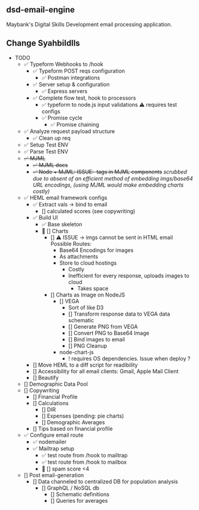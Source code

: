 ## dsd-email-engine
Maybank's Digital Skills Development email processing application.
## Change Syahbildlls

* TODO
    * ✅ Typeform Webhooks to /hook
        * ✅ Typeform POST reqs configuration
            * ✅ Postman integrations
        * ✅ Server setup & configuration
            * ✅ Express servers
        * ✅ Complete flow test, hook to processors
            * ✅ typeform to node.js input validations ⚠️ requires test configs
            * ✅ Promise cycle
                * ✅ Promise chaining
    * ✅ Analyze request payload structure
        * ✅ Clean up req
    * ✅ Setup Test ENV
    * ✅ Parse Test ENV
    * ~~✅ MJML~~
        * ~~✅ MJML docs~~
        * ~~✅ Node + MJML: ISSUE: <img> tags in MJML components~~
            _scrubbed due to absent of an efficient method of embedding imgs/base64 URL encodings, (using MJML would make embedding charts costly)_
    * ✅ HEML email framework configs
        * ✅ Extract vals -> bind to email
            * [] calculated scores (see copywriting)
        * ✅ Build UI
            * ✅ Base skeleton
            * 🔨 [] Charts
                * [] ⚠️ ISSUE -> imgs cannot be sent in HTML email
                    Possible Routes:
                    - Base64 Encodings for images
                    - As attachments
                    - Store to cloud hostings
                        - Costly
                        - Inefficient for every response, uploads images to cloud
                            - Takes space
                * [] Charts as Image on NodeJS
                    * [] VEGA
                        - Sort of like D3
                        * [] Transform response data to VEGA data schematic
                        * [] Generate PNG from VEGA
                        * [] Convert PNG to Base64 Image
                        * [] Bind images to email
                        * [] PNG Cleanup 
                    - node-chart-js
                        - ! requires OS dependencies. Issue when deploy ?
        * [] Move HEML to a diff script for readibility
        * [] Accessibility for all email clients: Gmail, Apple Mail Client
        * [] Beautify
    * [] Demographic Data Pool
    * [] Copywriting
        * [] Financial Profile
        * [] Calculations
            * [] DIR
            * [] Expenses (pending: pie charts)
            * [] Demographic Averages
        * [] Tips based on financial profile
    * ✅ Configure email route
        * ✅ nodemailer
        * ✅ Mailtrap setup
            * ✅ test route from /hook to mailtrap
            * ✅ test route from /hook to mailbox
            * 🔧 [] spam score <4
    * [] Post email-generation
        * [] Data channeled to centralized DB for population analysis
            * [] GraphQL / NoSQL db
                * [] Schematic definitions
                * [] Queries for averages
